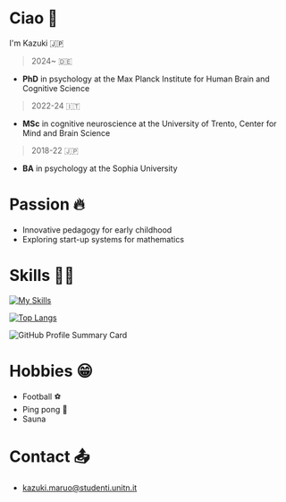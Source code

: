 # Ciao 👋

I'm Kazuki 🇯🇵
> 2024~ 🇩🇪
  * **PhD** in psychology at the Max Planck Institute for Human Brain and Cognitive Science
> 2022-24 🇮🇹
  * **MSc** in cognitive neuroscience at the University of Trento, Center for Mind and Brain Science
> 2018-22 🇯🇵
  * **BA** in psychology at the Sophia University 

# Passion 🔥
* Innovative pedagogy for early childhood
* Exploring start-up systems for mathematics


# Skills 👨‍💻
[![My Skills](https://skillicons.dev/icons?i=apple,matlab,r,py,vscode,pr,ae,ps,latex)](https://skillicons.dev)

[![Top Langs](https://github-readme-stats.vercel.app/api/top-langs/?username=KazukiMaruo&layout=compact&theme=tokyonight)](https://github.com/KazukiMaruo/github-readme-stats)

![GitHub Profile Summary Card](http://github-profile-summary-cards.vercel.app/api/cards/profile-details?username=KazukiMaruo&theme=tokyonight)


# Hobbies 😁
* Football ⚽
* Ping pong 🏓
* Sauna

# Contact 📤
* kazuki.maruo@studenti.unitn.it
